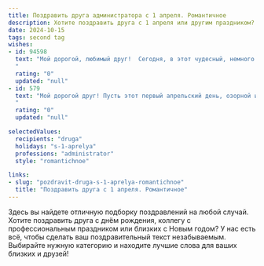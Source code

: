 ```yaml
---
title: Поздравить друга администратора с 1 апреля. Романтичное
description: Хотите поздравить друга с 1 апреля или другим праздником? Наш ИИ создаст незабываемое поздравление, а вы обязательно выделитесь среди других.  
date: 2024-10-15
tags: second tag
wishes:
- id: 94598
  text: "Мой дорогой, любимый друг!  Сегодня, в этот чудесный, немного шутливый день, 1 апреля, я хочу пожелать тебе, моему замечательному администратору,  океана счастья и любви! Пусть твоя жизнь будет  яркой и красочной, как праздничный фейерверк,  а работа —  легкой и приятной, приносящей только радость и удовлетворение.  Пусть каждый день будет наполнен  теплом, нежностью и  взаимным пониманием. С праздником тебя,  мой самый лучший!
  "
  rating: "0"
  updated: "null"
- id: 579
  text: "Мой дорогой друг! Пусть этот первый апрельский день, озорной и непредсказуемый, как наши чувства, подарит тебе улыбку ярче солнца и настроение, искрящееся радостью, подобно бокалу любимого вина. Ты, словно искусный администратор, управляешь своей жизнью, добиваясь успеха и порядка во всем. Но пусть сегодня царит лёгкость и веселье, а я буду рядом, чтобы разделить с тобой этот чудесный день!
  "
  rating: "0"
  updated: "null"

selectedValues:
  recipients: "druga"
  holidays: "s-1-aprelya"
  professions: "administrator"
  style: "romantichnoe"

links:
- slug: "pozdravit-druga-s-1-aprelya-romantichnoe"
  title: "Поздравить друга с 1 апреля. Романтичное"
---
```


Здесь вы найдете отличную подборку поздравлений на любой случай.
Хотите поздравить друга с днём рождения, коллегу с профессиональным праздником или близких с Новым годом? У нас есть всё, чтобы сделать ваш поздравительный текст незабываемым. Выбирайте нужную категорию и находите лучшие слова для ваших близких и друзей!
